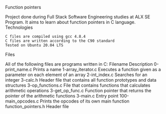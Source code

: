Function pointers

Project done during Full Stack Software Engineering studies at ALX SE Program. It aims to learn about function pointers in C language.
Technologies

    C files are compiled using gcc 4.8.4
    C files are written according to the C90 standard
    Tested on Ubuntu 20.04 LTS

Files

All of the following files are programs written in C:
Filename 	Description
0-print_name.c 	Prints a name
1-array_iterator.c 	Executes a function given as a parameter on each element of an array
2-int_index.c 	Searches for an integer
3-calc.h 	Header file that contains all function prototypes and data structures
3-op_functions.c 	File that contains functions that calculates arithmetic operations
3-get_op_func.c 	Function pointer that returns the pointer of the arithmetic functions
3-main.c 	Entry point
100-main_opcodes.c 	Prints the opcodes of its own main function
function_pointers.h 	Header file
